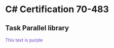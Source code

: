 # C# Certification 70-483

## Task Parallel library

<div style="color: #6f42c1;">
  This text is purple
</div>
